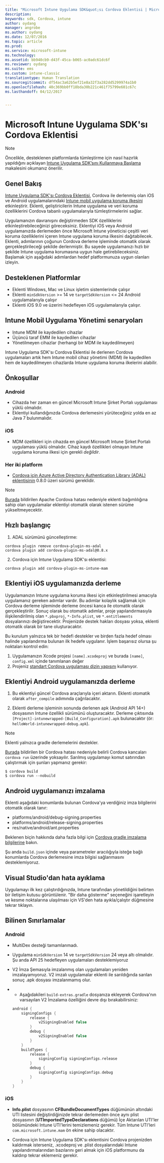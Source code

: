 ```yaml
---
title: "Microsoft Intune Uygulama SDK&quot;sı Cordova Eklentisi | Microsoft Docs"
description: 
keywords: sdk, Cordova, intune
author: oydang
manager: angrobe
ms.author: oydang
ms.date: 12/07/2016
ms.topic: article
ms.prod: 
ms.service: microsoft-intune
ms.technology: 
ms.assetid: bb940cb9-d43f-45ca-b065-ac0adc61dc6f
ms.reviewer: oydang
ms.suite: ems
ms.custom: intune-classic
translationtype: Human Translation
ms.sourcegitcommit: df54ac3a62b5ef21e8a32f3a282dd5299974a1b0
ms.openlocfilehash: 40c369bb0ff18bda30b221c461f75799e601c67c
ms.lasthandoff: 04/12/2017


---
```

# <a name="microsoft-intune-app-sdk-cordova-plugin"></a>Microsoft Intune Uygulama SDK'sı Cordova Eklentisi

> [!NOTE]
> Öncelikle, desteklenen platformlarda tümleştirme için nasıl hazırlık yapıldığını açıklayan [Intune Uygulama SDK’sını Kullanmaya Başlama](intune-app-sdk-get-started.md) makalesini okumanız önerilir.

## <a name="overview"></a>Genel Bakış

[Intune Uygulama SDK'sı Cordova Eklentisi](https://github.com/msintuneappsdk/cordova-plugin-ms-intune-mam), Cordova ile derlenmiş olan iOS ve Android uygulamalarındaki [Intune mobil uygulama koruma ilkesini](/intune/deploy-use/protect-app-data-using-mobile-app-management-policies-with-microsoft-intune) etkinleştirir. Eklenti, geliştiricilerin Intune uygulama ve veri koruma özelliklerini Cordova tabanlı uygulamalarıyla tümleştirmelerini sağlar.

Uygulamanızın davranışını değiştirmeden SDK özelliklerini etkinleştirebileceğinizi göreceksiniz. Eklentiyi iOS veya Android uygulamanızda derlemeden önce Microsoft Intune yöneticisi çeşitli veri koruma özelliklerini içeren Intune uygulama koruma ilkesini dağıtabilecek. Eklenti, adımlarının çoğunun Cordova derleme işleminde otomatik olarak gerçekleştirileceği şekilde derlenmiştir. Bu sayede uygulamanızı hızlı bir şekilde Intune uygulama korumasına uygun hale getirebileceksiniz. Başlamak için aşağıdaki adımlardan hedef platformunuza uygun olanları izleyin.

## <a name="supported-platforms"></a>Desteklenen Platformlar

* Eklenti Windows, Mac ve Linux işletim sistemlerinde çalışır
* Eklenti `minSdkVersion` >= 14 ve `targetSdkVersion` <= 24 Android uygulamalarıyla çalışır
* Eklenti iOS 9.0 ve üzerini hedefleyen iOS uygulamalarıyla çalışır.

## <a name="intune-mobile-application-management-scenarios"></a>Intune Mobil Uygulama Yönetimi senaryoları

* Intune MDM ile kaydedilen cihazlar
* Üçüncü taraf EMM ile kaydedilen cihazlar
* Yönetilmeyen cihazlar (herhangi bir MDM ile kaydedilmeyen)

Intune Uygulama SDK'sı Cordova Eklentisi ile derlenen Cordova uygulamaları artık hem Intune mobil cihaz yönetimi (MDM) ile kaydedilen hem de kaydedilmeyen cihazlarda Intune uygulama koruma ilkelerini alabilir.

## <a name="prerequisites"></a>Önkoşullar

### <a name="android"></a>Android

* Cihazda her zaman en güncel Microsoft Intune Şirket Portalı uygulaması yüklü olmalıdır.
* Eklentiyi kullandığınızda Cordova derlemesini yürüteceğiniz yolda en az Java 7 bulunmalıdır.

### <a name="ios"></a>iOS

* MDM özellikleri için cihazda en güncel Microsoft Intune Şirket Portalı uygulaması yüklü olmalıdır. Cihaz kaydı özellikleri olmayan Intune uygulama koruma ilkesi için gerekli *değildir*.

### <a name="both-platforms"></a>Her iki platform

* [Cordova için Azure Active Directory Authentication Library (ADAL) eklentisinin](https://github.com/AzureAD/azure-activedirectory-library-for-cordova) 0.8.0 üzeri sürümü gereklidir.

> [!NOTE]
> [Burada](https://issues.apache.org/jira/browse/CB-6227?jql=text%20~%20%22plugin%20dependency%22) bildirilen Apache Cordova hatası nedeniyle eklenti bağımlılığına sahip olan uygulamalar eklentiyi otomatik olarak istenen sürüme yükseltmeyecektir.



## <a name="quick-start"></a>Hızlı başlangıç

1. ADAL sürümünü güncelleştirme:

  ```shell
  cordova plugin remove cordova-plugin-ms-adal
  cordova plugin add cordova-plugin-ms-adal@0.8.x
  ```

2. Cordova için Intune Uygulama SDK'sı eklentisi:

  ```shell
  cordova plugin add cordova-plugin-ms-intune-mam
  ```

## <a name="build-the-plugin-into-your-ios-app"></a>Eklentiyi iOS uygulamanızda derleme

Uygulamanızın Intune uygulama koruma ilkesi için etkinleştirilmesi amacıyla uygulamanız gereken adımlar vardır. Bu adımlar kolaylık sağlamak için Cordova derleme işleminde derleme öncesi kanca ile otomatik olarak gerçekleştirilir. Sonuç olarak bu otomatik adımlar, proje yapılandırmasıyla ilişkilendirilmiş olan `*.pbxproj`, `*-Info.plist`, ve `*.entitlements` dosyalarınızı değiştirecektir. Projenizde destek hakları dosyası yoksa, eklenti otomatik olarak bir tane oluşturacaktır.

Bu kurulum yalnızca tek bir hedefi destekler ve birden fazla hedef olması halinde yapılandırma bulunan ilk hedefe uygulanır. İşlem başarısız olursa şu noktaları kontrol edin:

1. Uygulamanızın Xcode projesi `[name].xcodeproj` ve burada `[name]`, `config.xml` içinde tanımlanan değer
2. Projeniz [standart Cordova uygulaması dizin yapısını](https://cordova.apache.org/docs/en/latest/reference/cordova-cli/index.html#directory-structure) kullanıyor.

## <a name="build-the-plugin-into-your-android-app"></a>Eklentiyi Android uygulamanızda derleme

1. Bu eklentiyi güncel Cordova araçlarıyla içeri aktarın. Eklenti otomatik olarak `after_compile` adımında çağrılacaktır.

2. Eklenti derleme işleminin sonunda derlenen apk (Android API 14+) dosyasının Intune özellikli sürümünü oluşturacaktır. Derleme çıktısında `[Project]-intunewrapped-[Build_Configuration].apk` bulunacaktır (ör: `helloWorld-intunewrapped-debug.apk`).

> [!NOTE]
> Eklenti yalnızca gradle derlemelerini destekler.

[Burada](https://issues.apache.org/jira/browse/CB-9434) bildirilen bir Cordova hatası nedeniyle belirli Cordova kancaları `cordova run` üzerinde yoksayılır. Sarılmış uygulamayı komut satırından çalıştırmak için şunları yapmanız gerekir:

```shell
$ cordova build
$ cordova run --nobuild
```

## <a name="sign-your-android-app"></a>Android uygulamanızı imzalama

Eklenti aşağıdaki konumlarda bulunan Cordova'ya verdiğiniz imza bilgilerini otomatik olarak tanır:

* platforms/android/debug-signing.properties
* platforms/android/release-signing.properties
* res/native/android/ant.properties

Beklenen biçin hakkında daha fazla bilgi için [Cordova gradle imzalama bilgilerine](https://cordova.apache.org/docs/en/latest/guide/platforms/android/#using-gradle) bakın.

Şu anda `build.json` içinde veya parametreler aracılığıyla isteğe bağlı konumlarda Cordova derlemesine imza bilgisi sağlanmasını desteklemiyoruz.

## <a name="debugging-from-visual-studio"></a>Visual Studio'dan hata ayıklama

Uygulamayı ilk kez çalıştırdığınızda, Intune tarafından yönetildiğini belirten bir iletişim kutusu görüntülenir. "Bir daha gösterme" seçeneğini işaretleyin ve kesme noktalarına ulaşılması için VS'den hata ayıkla/çalıştır düğmesine tekrar tıklayın.

## <a name="known-limitations"></a>Bilinen Sınırlamalar

### <a name="android"></a>Android

* MultiDex desteği tamamlanmadı.
* Uygulama `minSdkVersion` 14 ve `targetSdkVersion` 24 veya altı olmalıdır. Şu anda API 25 hedefleyen uygulamaları desteklemiyoruz
* V2 İmza Şemasıyla imzalanmış olan uygulamaları yeniden imzalayamıyoruz. V2 imzalı uygulamalar eklenti ile sarıldığında sarılan sonuç .apk dosyası imzalanmamış olur.
*
  * Aşağıdakileri `build-extras.gradle` dosyanıza ekleyerek Cordova'nın varsayılan V2 İmzalama özelliğini devre dışı bırakabilirsiniz:

  ```gradle
  android {
      signingConfigs {
          release {
              v2SigningEnabled false
          }
          debug {
              v2SigningEnabled false
          }
      }
      buildTypes {
          release {
              signingConfig signingConfigs.release
          }
          debug {
              signingConfig signingConfigs.debug
          }
      }
  }
  ```

### <a name="ios"></a>iOS

* **Info.plist** dosyasının **CFBundleDocumentTypes** düğümünün altındaki UTI listesini değiştirdiğinizde tekrar derlemeden önce aynı plist dosyasının (**UTImportedTypeDeclarations** düğümü) İçe Aktarılan UTI'ler bölümündeki Intune UTI'lerini temizlemeniz gerekir. Tüm Intune UTI'leri `com.microsoft.intune.mam` ön ekine sahip olacaktır.

* Cordova için Intune Uygulama SDK'sı eklentisini Cordova projenizden kaldırmak isterseniz, .xcodeproj ve .plist dosyalarındaki Intune yapılandırmalarından bazılarını geri almak için iOS platformunu da kaldırıp tekrar eklemeniz gerekir.

